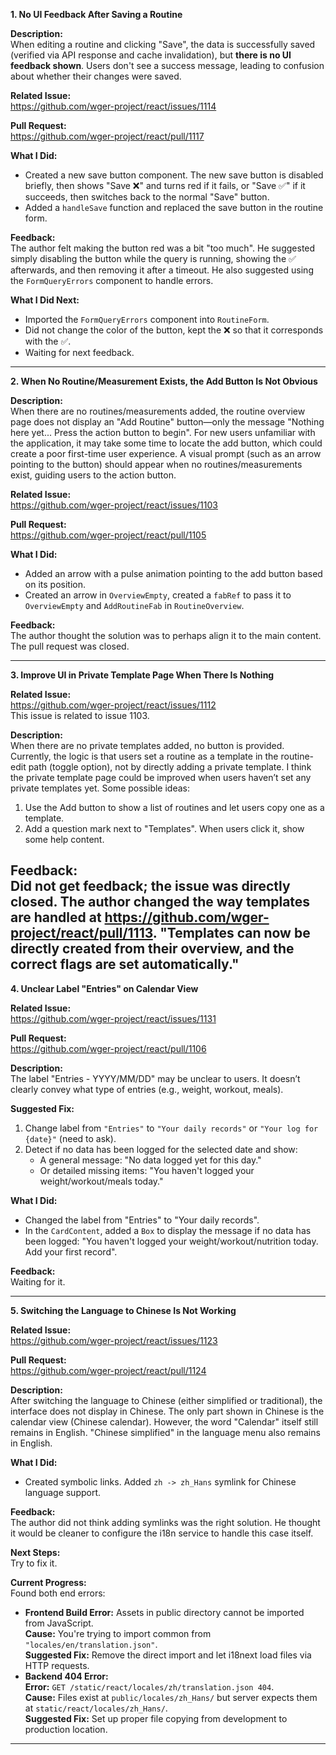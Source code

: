 **1. No UI Feedback After Saving a Routine**

**Description:**  
When editing a routine and clicking "Save", the data is successfully saved (verified via API response and cache invalidation), but **there is no UI feedback shown**. Users don't see a success message, leading to confusion about whether their changes were saved.

**Related Issue:**  
https://github.com/wger-project/react/issues/1114

**Pull Request:**  
https://github.com/wger-project/react/pull/1117

**What I Did:**  
- Created a new save button component. The new save button is disabled briefly, then shows "Save ❌" and turns red if it fails, or "Save ✅" if it succeeds, then switches back to the normal "Save" button.
- Added a `handleSave` function and replaced the save button in the routine form.

**Feedback:**  
The author felt making the button red was a bit "too much". He suggested simply disabling the button while the query is running, showing the ✅ afterwards, and then removing it after a timeout. He also suggested using the `FormQueryErrors` component to handle errors.

**What I Did Next:**  
- Imported the `FormQueryErrors` component into `RoutineForm`.
- Did not change the color of the button, kept the ❌ so that it corresponds with the ✅.
- Waiting for next feedback.

---

**2. When No Routine/Measurement Exists, the Add Button Is Not Obvious**

**Description:**  
When there are no routines/measurements added, the routine overview page does not display an "Add Routine" button—only the message "Nothing here yet... Press the action button to begin". For new users unfamiliar with the application, it may take some time to locate the add button, which could create a poor first-time user experience. A visual prompt (such as an arrow pointing to the button) should appear when no routines/measurements exist, guiding users to the action button.

**Related Issue:**  
https://github.com/wger-project/react/issues/1103

**Pull Request:**  
https://github.com/wger-project/react/pull/1105

**What I Did:**  
- Added an arrow with a pulse animation pointing to the add button based on its position.
- Created an arrow in `OverviewEmpty`, created a `fabRef` to pass it to `OverviewEmpty` and `AddRoutineFab` in `RoutineOverview`.

**Feedback:**  
The author thought the solution was to perhaps align it to the main content. The pull request was closed.

---

**3. Improve UI in Private Template Page When There Is Nothing**

**Related Issue:**  
https://github.com/wger-project/react/issues/1112  
This issue is related to issue 1103.

**Description:**  
When there are no private templates added, no button is provided. Currently, the logic is that users set a routine as a template in the routine-edit path (toggle option), not by directly adding a private template. I think the private template page could be improved when users haven’t set any private templates yet. Some possible ideas:  
1. Use the Add button to show a list of routines and let users copy one as a template.  
2. Add a question mark next to "Templates". When users click it, show some help content.

**Feedback:**  
Did not get feedback; the issue was directly closed. The author changed the way templates are handled at https://github.com/wger-project/react/pull/1113. "Templates can now be directly created from their overview, and the correct flags are set automatically."
---

**4. Unclear Label "Entries" on Calendar View**

**Related Issue:**  
https://github.com/wger-project/react/issues/1131

**Pull Request:**  
https://github.com/wger-project/react/pull/1106

**Description:**  
The label "Entries - YYYY/MM/DD" may be unclear to users. It doesn’t clearly convey what type of entries (e.g., weight, workout, meals).

**Suggested Fix:**  
1. Change label from `"Entries"` to `"Your daily records"` or `"Your log for {date}"` (need to ask).  
2. Detect if no data has been logged for the selected date and show:  
   - A general message: "No data logged yet for this day."  
   - Or detailed missing items: "You haven't logged your weight/workout/meals today."

**What I Did:**  
- Changed the label from "Entries" to "Your daily records".
- In the `CardContent`, added a `Box` to display the message if no data has been logged: "You haven't logged your weight/workout/nutrition today. Add your first record".

**Feedback:**  
Waiting for it.

---

**5. Switching the Language to Chinese Is Not Working**

**Related Issue:**  
https://github.com/wger-project/react/issues/1123

**Pull Request:**  
https://github.com/wger-project/react/pull/1124

**Description:**  
After switching the language to Chinese (either simplified or traditional), the interface does not display in Chinese. The only part shown in Chinese is the calendar view (Chinese calendar). However, the word "Calendar" itself still remains in English. "Chinese simplified" in the language menu also remains in English.

**What I Did:**  
- Created symbolic links. Added `zh -> zh_Hans` symlink for Chinese language support. 

**Feedback:**  
The author did not think adding symlinks was the right solution. He thought it would be cleaner to configure the i18n service to handle this case itself.

**Next Steps:**  
Try to fix it.

**Current Progress:**  
Found both end errors:  
- **Frontend Build Error:** Assets in public directory cannot be imported from JavaScript.  
  **Cause:** You're trying to import common from `"locales/en/translation.json"`.  
  **Suggested Fix:** Remove the direct import and let i18next load files via HTTP requests.  
- **Backend 404 Error:**  
  **Error:** `GET /static/react/locales/zh/translation.json 404`.  
  **Cause:** Files exist at `public/locales/zh_Hans/` but server expects them at `static/react/locales/zh_Hans/`.  
  **Suggested Fix:** Set up proper file copying from development to production location.

---